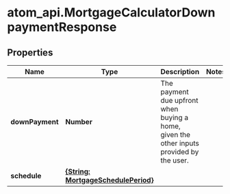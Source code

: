 # atom_api.MortgageCalculatorDownpaymentResponse

## Properties
Name | Type | Description | Notes
------------ | ------------- | ------------- | -------------
**downPayment** | **Number** | The payment due upfront when buying a home, given the other inputs provided by the user. | 
**schedule** | [**{String: MortgageSchedulePeriod}**](MortgageSchedulePeriod.md) |  | 


